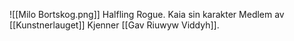 ![[Milo Bortskog.png]]
Halfling Rogue. Kaia sin karakter
Medlem av [[Kunstnerlauget]]
Kjenner [[Gav Riuwyw Viddyh]].